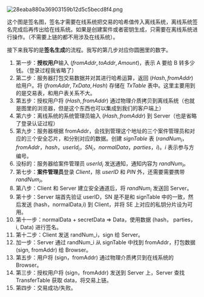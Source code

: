 ![28eaba880a36903159b12d5c5becd8f4.png](https://ceyewan.oss-cn-beijing.aliyuncs.com/typora/28eaba880a36903159b12d5c5becd8f4.png)

这个图是签名图，签名才需要在线系统把交易的哈希值传入离线系统，离线系统签名完成后再传出给在线系统。如果是创建案件或者密钥生成，只需要在离线系统进行操作。（不需要上链的都不用涉及在线系统）。

接下来我写的是**签名生成**的流程。我写的第几步对应你圆圈里的数字。
1. 第一步：**授权用户**输入 $(fromAddr,toAddr,Amount)$，表示 A 要给 B 转多少钱。（登录过程我省略了）
3. 第二步：服务器打包交易数据并对其进行哈希运算，返回 $(Hash,fromAddr)$ 给用户。将 $(fromAddr, TxData, Hash)$ 存储在 $TxTable$ 表中。这里主要用到的是交易表，和用户表关系不大。
4. 第五步：授权用户将 $(Hash,fromAddr)$ 通过物理介质拷贝到离线系统（也就是图里的浏览器，但是这个东西也可以集成到我们的客户端上）
6. 第六步：离线系统的系统管理员输入 $(Hash,fromAddr)$ 到 Server（也是省略了登录认证过程）
8. 第九步：服务器根据 fromAddr，会找到管理这个地址的三个案件管理员和对应的三个安全芯片，和分别对应的数据。创建 $signTable$ 表 $(randNum_i，fromAddr，hash，userId_i，SN_i，normalData，parties，i)$。$i$ 表示参与方编号。
9. 没标的：服务器给案件管理员 $userId_i$ 发送通知，通知内容为 $randNum_i$。
10. 第七步：**案件管理员**登录 $Client$，除 $userID$ 和 $PIN$ 外，还需要需要携带 $randNum_i$。
11. 第八步：Client 和 Server 建立安全通道后，将 $randNum_i$ 发送回 Server。
12. 第十步：Server 端首先验证 userID，SN 是不是和 signTable 中的一致，然后发送 (hash，normalData,i) 到 Client，并将 SE 上对应的私钥分片设为可用。
13. 第十一步：normalData + secretData => Data，使用数据 (hash， parties，i, Data) 进行签名。
14. 第十二步：Client 发送 randNum_i，sign 给 Server。
15. 加一步：Server 通过 randNum_i 从 signTable 中找到 fromAddr，打包数据 (sign, fromAddr) 给 Browser。
16. 第五步：用户将 (sign，fromAddr) 通过物理介质拷贝到在线系统的 Browser。
17. 第三步：授权用户将 (sign，fromAddr) 发送到 Server 上，Server 查找 TransferTable 获取 data，将交易上链。
18. 第四步：交易成功/失败。
